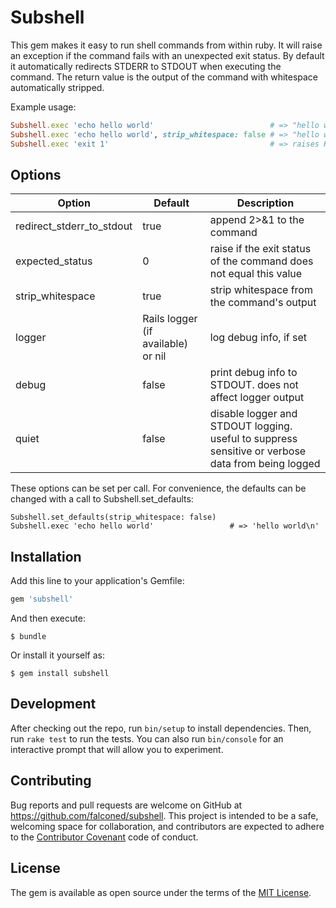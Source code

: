 # Subshell

This gem makes it easy to run shell commands from within ruby.  It will 
raise an exception if the command fails with an unexpected exit status.  By 
default it automatically redirects STDERR to STDOUT when executing the 
command.  The return value is the output of the command with whitespace
automatically stripped.
   
Example usage:
```ruby
Subshell.exec 'echo hello world'                          # => "hello world"
Subshell.exec 'echo hello world', strip_whitespace: false # => "hello world\n"
Subshell.exec 'exit 1'                                    # => raises RuntimeError
```

## Options

|Option|Default|Description|
|------|-------|-----------|
| redirect_stderr_to_stdout | true | append 2>&1 to the command |
| expected_status | 0 | raise if the exit status of the command does not equal this value |
| strip_whitespace | true | strip whitespace from the command's output |
| logger | Rails logger (if available) or nil | log debug info, if set |
| debug | false | print debug info to STDOUT.  does not affect logger output |
| quiet | false | disable logger and STDOUT logging.  useful to suppress sensitive or verbose data from being logged |

These options can be set per call.  For convenience, the defaults can be changed with a call to Subshell.set_defaults:
 
```
Subshell.set_defaults(strip_whitespace: false)
Subshell.exec 'echo hello world'                 # => 'hello world\n'
```

## Installation

Add this line to your application's Gemfile:

```ruby
gem 'subshell'
```

And then execute:

    $ bundle

Or install it yourself as:

    $ gem install subshell

## Development

After checking out the repo, run `bin/setup` to install dependencies. Then, run `rake test` to run the tests. You can also run `bin/console` for an interactive prompt that will allow you to experiment.

## Contributing

Bug reports and pull requests are welcome on GitHub at https://github.com/falconed/subshell. This project is intended to be a safe, welcoming space for collaboration, and contributors are expected to adhere to the [Contributor Covenant](http://contributor-covenant.org) code of conduct.

## License

The gem is available as open source under the terms of the [MIT License](http://opensource.org/licenses/MIT).


